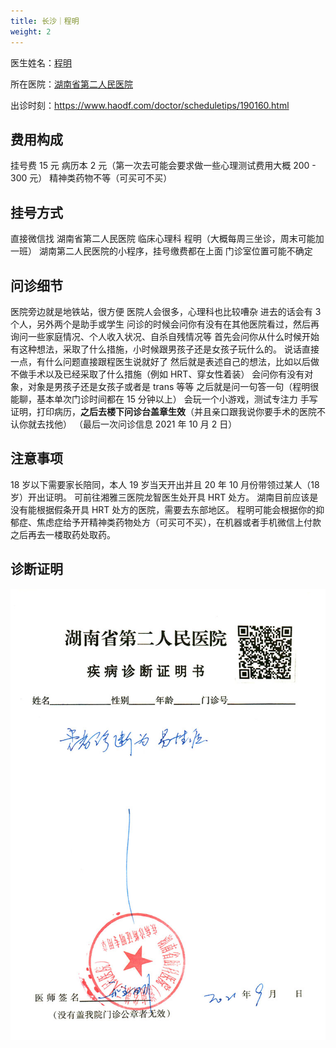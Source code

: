 ```yaml
---
title: 长沙｜程明
weight: 2
---
```


医生姓名：[程明](https://www.haodf.com/doctor/190160.html)

所在医院：[湖南省第二人民医院](https://amap.com/place/B02DB03S87)

出诊时刻：<https://www.haodf.com/doctor/scheduletips/190160.html>

## 费用构成

挂号费 15 元
病历本 2 元（第一次去可能会要求做一些心理测试费用大概 200 - 300 元）
精神类药物不等（可买可不买）

## 挂号方式

直接微信找 湖南省第二人民医院 临床心理科 程明（大概每周三坐诊，周末可能加一班）
湖南第二人民医院的小程序，挂号缴费都在上面
门诊室位置可能不确定

## 问诊细节

医院旁边就是地铁站，很方便
医院人会很多，心理科也比较嘈杂
进去的话会有 3 个人，另外两个是助手或学生
问诊的时候会问你有没有在其他医院看过，然后再询问一些家庭情况、个人收入状况、自杀自残情况等
首先会问你从什么时候开始有这种想法，采取了什么措施，小时候跟男孩子还是女孩子玩什么的。
说话直接一点，有什么问题直接跟程医生说就好了
然后就是表述自己的想法，比如以后做不做手术以及已经采取了什么措施（例如 HRT、穿女性着装）
会问你有没有对象，对象是男孩子还是女孩子或者是 trans 等等
之后就是问一句答一句（程明很能聊，基本单次门诊时间都在 15 分钟以上）
会玩一个小游戏，测试专注力
手写证明，打印病历，**之后去楼下问诊台盖章生效**（并且亲口跟我说你要手术的医院不认你就去找他）
（最后一次问诊信息 2021 年 10 月 2 日）

## 注意事项

18 岁以下需要家长陪同，本人 19 岁当天开出并且 20 年 10 月份带领过某人（18 岁）开出证明。
可前往湘雅三医院龙智医生处开具 HRT 处方。
湖南目前应该是没有能根据假条开具 HRT 处方的医院，需要去东部地区。
程明可能会根据你的抑郁症、焦虑症给予开精神类药物处方（可买可不买），在机器或者手机微信上付款之后再去一楼取药处取药。

## 诊断证明

![证明](proof.jpg)
